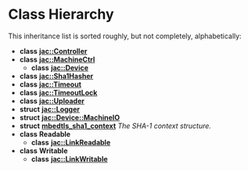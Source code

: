 
# Class Hierarchy

This inheritance list is sorted roughly, but not completely, alphabetically:


* **class** [**jac::Controller**](classjac_1_1Controller.md) 
* **class** [**jac::MachineCtrl**](classjac_1_1MachineCtrl.md)     
    * **class** [**jac::Device**](classjac_1_1Device.md) 
* **class** [**jac::Sha1Hasher**](classjac_1_1Sha1Hasher.md) 
* **class** [**jac::Timeout**](classjac_1_1Timeout.md) 
* **class** [**jac::TimeoutLock**](classjac_1_1TimeoutLock.md) 
* **class** [**jac::Uploader**](classjac_1_1Uploader.md) 
* **struct** [**jac::Logger**](structjac_1_1Logger.md) 
* **struct** [**jac::Device::MachineIO**](structjac_1_1Device_1_1MachineIO.md) 
* **struct** [**mbedtls\_sha1\_context**](structmbedtls__sha1__context.md) _The SHA-1 context structure._ 
* **class** **Readable**    
    * **class** [**jac::LinkReadable**](classjac_1_1LinkReadable.md) 
* **class** **Writable**    
    * **class** [**jac::LinkWritable**](classjac_1_1LinkWritable.md) 

